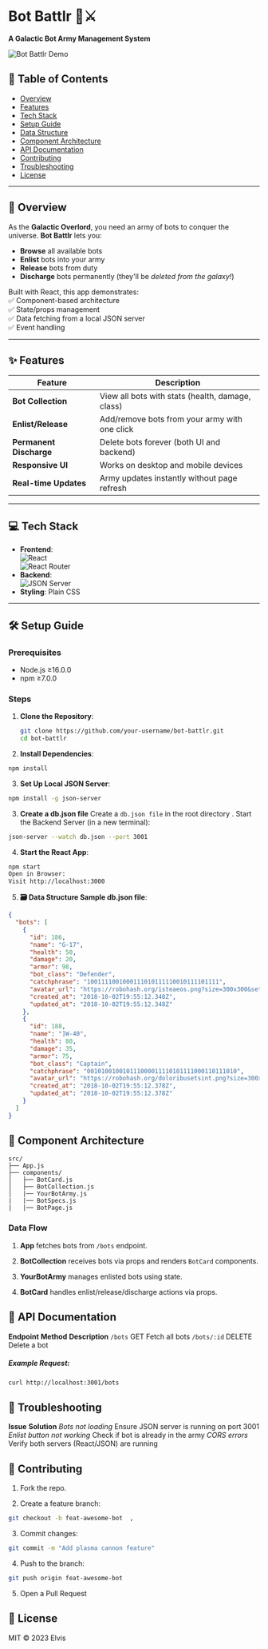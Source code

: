 # Bot Battlr 🤖⚔️  
**A Galactic Bot Army Management System**  

![Bot Battlr Demo](demo.gif) <!-- Add demo GIF/Image post-setup -->

## 🚀 Table of Contents  
- [Overview](#-overview)  
- [Features](#-features)  
- [Tech Stack](#-tech-stack)  
- [Setup Guide](#-setup-guide)  
- [Data Structure](#-data-structure)  
- [Component Architecture](#-component-architecture)  
- [API Documentation](#-api-documentation)  
- [Contributing](#-contributing)  
- [Troubleshooting](#-troubleshooting)  
- [License](#-license)  

---

## 🌌 Overview  
As the **Galactic Overlord**, you need an army of bots to conquer the universe. **Bot Battlr** lets you:  
- **Browse** all available bots  
- **Enlist** bots into your army  
- **Release** bots from duty  
- **Discharge** bots permanently (they'll be *deleted from the galaxy!*)  

Built with React, this app demonstrates:  
✅ Component-based architecture  
✅ State/props management  
✅ Data fetching from a local JSON server  
✅ Event handling  

---

## ✨ Features  
| Feature | Description |  
|---------|-------------|  
| **Bot Collection** | View all bots with stats (health, damage, class) |  
| **Enlist/Release** | Add/remove bots from your army with one click |  
| **Permanent Discharge** | Delete bots forever (both UI and backend) |  
| **Responsive UI** | Works on desktop and mobile devices |  
| **Real-time Updates** | Army updates instantly without page refresh |  

---

## 💻 Tech Stack  
- **Frontend**:  
  ![React](https://img.shields.io/badge/React-18.2.0-blue)  
  ![React Router](https://img.shields.io/badge/React_Router-6.15.0-orange)  
- **Backend**:  
  ![JSON Server](https://img.shields.io/badge/JSON_Server-0.17.3-green)  
- **Styling**: Plain CSS  

---

## 🛠️ Setup Guide  

### Prerequisites  
- Node.js ≥16.0.0  
- npm ≥7.0.0  

### Steps  
1. **Clone the Repository**:  
   ```bash  
   git clone https://github.com/your-username/bot-battlr.git  
   cd bot-battlr  

2. **Install Dependencies**:

```bash
npm install
```
3. **Set Up Local JSON Server**:

```bash
npm install -g json-server 
``` 
3. **Create a db.json file**
 Create a `db.json file` in the root directory .
Start the Backend Server (in a new terminal):

```bash
json-server --watch db.json --port 3001 
``` 
4. **Start the React App**:

```bash
npm start  
Open in Browser:
Visit http://localhost:3000
```
5. **🗃️ Data Structure
Sample db.json file**:

```json
{
  "bots": [
    {
      "id": 186,
      "name": "G-17",
      "health": 50,
      "damage": 20,
      "armor": 98,
      "bot_class": "Defender",
      "catchphrase": "1001111001000111010111110010111101111",
      "avatar_url": "https://robohash.org/isteaeos.png?size=300x300&set=set1",
      "created_at": "2018-10-02T19:55:12.348Z",
      "updated_at": "2018-10-02T19:55:12.348Z"
    },
    {
      "id": 188,
      "name": "]W-40",
      "health": 80,
      "damage": 35,
      "armor": 75,
      "bot_class": "Captain",
      "catchphrase": "001010010010111000011110101111000110111010",
      "avatar_url": "https://robohash.org/doloribusetsint.png?size=300x300&set=set1",
      "created_at": "2018-10-02T19:55:12.378Z",
      "updated_at": "2018-10-02T19:55:12.378Z"
    } 
  ]  
}  
```
## 🧩 Component Architecture
```list
src/  
├── App.js              
├── components/  
│   ├── BotCard.js  
│   ├── BotCollection.js  
│   |── YourBotArmy.js
|   |── BotSpecs.js
|   |── BotPage.js
```  
### Data Flow
1. **App** fetches bots from `/bots` endpoint.

2. **BotCollection** receives bots via props and renders `BotCard` components.

3. **YourBotArmy** manages enlisted bots using state.

4. **BotCard** handles enlist/release/discharge actions via props.

## 📡 API Documentation
**Endpoint**	**Method**	  **Description**
`/bots`	          GET	       Fetch all bots
`/bots/:id`	    DELETE	       Delete a bot

##### Example Request:

```bash
curl http://localhost:3001/bots 
``` 
## 🐛 Troubleshooting

**Issue**	                 **Solution**
*Bots not loading*	          Ensure JSON server is running on port 3001
*Enlist button not working*	  Check if bot is already in the army
*CORS errors*	              Verify both servers (React/JSON) are running

## 🤝 Contributing
1. Fork the repo.

2. Create a feature branch:

```bash
git checkout -b feat-awesome-bot  ,
```
3. Commit changes:

```bash
git commit -m "Add plasma cannon feature" 
``` 
4. Push to the branch:

```bash
git push origin feat-awesome-bot

```
5. Open a Pull Request

## 📜 License
MIT © 2023 Elvis